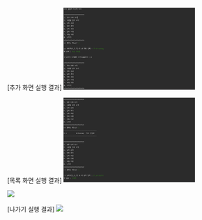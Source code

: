[추가 화면 실행 결과]
<img src="https://raw.githubusercontent.com/EundaChung/PP1_Project1/e0b5502b8370a2a5b8a4c665b1ada675e5ffc90e/screenshots/%E1%84%89%E1%85%B3%E1%84%8F%E1%85%B3%E1%84%85%E1%85%B5%E1%86%AB%E1%84%89%E1%85%A3%E1%86%BA%202023-09-04%20%E1%84%8B%E1%85%A9%E1%84%92%E1%85%AE%207.54.58.png?token=A7FK5FPBGDJQ3A5N2V4FMCLE6W4RI" width="60%">


[목록 화면 실행 결과]
<img src="https://raw.githubusercontent.com/EundaChung/PP1_Project1/e0b5502b8370a2a5b8a4c665b1ada675e5ffc90e/screenshots/%E1%84%89%E1%85%B3%E1%84%8F%E1%85%B3%E1%84%85%E1%85%B5%E1%86%AB%E1%84%89%E1%85%A3%E1%86%BA%202023-09-04%20%E1%84%8B%E1%85%A9%E1%84%92%E1%85%AE%207.55.07.png?token=A7FK5FJMU3YJUJMMN2EE5Q3E6W4RI" width="60%">

<img src="file:///Users/eunda/Desktop/%E1%84%89%E1%85%B3%E1%84%8F%E1%85%B3%E1%84%85%E1%85%B5%E1%86%AB%E1%84%89%E1%85%A3%E1%86%BA%202023-09-04%20%E1%84%8B%E1%85%A9%E1%84%92%E1%85%AE%207.55.18.png" width="60%">


[나가기 실행 결과]
<img src="file:///Users/eunda/Desktop/%E1%84%89%E1%85%B3%E1%84%8F%E1%85%B3%E1%84%85%E1%85%B5%E1%86%AB%E1%84%89%E1%85%A3%E1%86%BA%202023-09-04%20%E1%84%8B%E1%85%A9%E1%84%92%E1%85%AE%207.55.28.png" width="60%">

